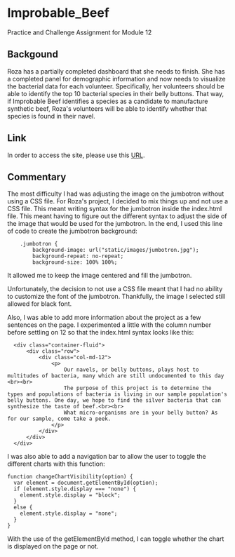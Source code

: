 # Improbable_Beef
Practice and Challenge Assignment for Module 12

## Backgound
Roza has a partially completed dashboard that she needs to finish. She has a completed panel for demographic information and now needs to visualize the bacterial data for each volunteer. Specifically, her volunteers should be able to identify the top 10 bacterial species in their belly buttons. That way, if Improbable Beef identifies a species as a candidate to manufacture synthetic beef, Roza's volunteers will be able to identify whether that species is found in their navel.

## Link
In order to access the site, please use this [URL](https://itgotworse26.github.io/Improbable_Beef/).

## Commentary
The most difficulty I had was adjusting the image on the jumbotron without using a CSS file. For Roza's project, I decided to mix things up and not use a CSS file. This meant writing syntax for the jumbotron inside the index.html file. This meant having to figure out the different syntax to adjust the side of the image that would be used for the jumbotron. In the end, I used this line of code to create the jumbotron background:

```
    .jumbotron {
        background-image: url("static/images/jumbotron.jpg");
        background-repeat: no-repeat;
        background-size: 100% 100%;
```

It allowed me to keep the image centered and fill the jumbotron. 

Unfortunately, the decision to not use a CSS file meant that I had no ability to customize the font of the jumbotron. Thankfully, the image I selected still allowed for black font.

Also, I was able to add more information about the project as a few sentences on the page. I experimented a little with the column number before settling on 12 so that the index.html syntax looks like this:

```
  <div class="container-fluid">
      <div class="row">
          <div class="col-md-12">
              <p>
                  Our navels, or belly buttons, plays host to multitudes of bacteria, many which are still undocumented to this day <br><br>
                  The purpose of this project is to determine the types and populations of bacteria is living in our sample population's belly buttons. One day, we hope to find the silver bacteria that can synthesize the taste of beef.<br><br>
                  What micro-organisms are in your belly button? As for our sample, come take a peek.
              </p>
          </div>
      </div>
  </div>
```

I was also able to add a navigation bar to allow the user to toggle the different charts with this function:

```
function changeChartVisibility(option) {
  var element = document.getElementById(option);
  if (element.style.display === "none") {
    element.style.display = "block";
  }
  else {
    element.style.display = "none";
  }
}
```

With the use of the getElementById method, I can toggle whether the chart is displayed on the page or not. 
